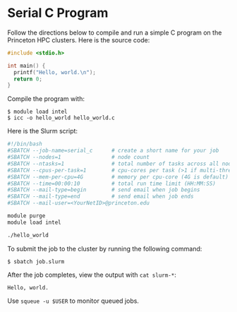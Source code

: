 # Serial C Program

Follow the directions below to compile and run a simple C program on the Princeton HPC clusters.
Here is the source code:

```c
#include <stdio.h>

int main() {
  printf("Hello, world.\n");
  return 0;
}
```

Compile the program with:

```
$ module load intel
$ icc -o hello_world hello_world.c
```

Here is the Slurm script:

```bash
#!/bin/bash
#SBATCH --job-name=serial_c      # create a short name for your job
#SBATCH --nodes=1                # node count
#SBATCH --ntasks=1               # total number of tasks across all nodes
#SBATCH --cpus-per-task=1        # cpu-cores per task (>1 if multi-threaded tasks)
#SBATCH --mem-per-cpu=4G         # memory per cpu-core (4G is default)
#SBATCH --time=00:00:10          # total run time limit (HH:MM:SS)
#SBATCH --mail-type=begin        # send email when job begins
#SBATCH --mail-type=end          # send email when job ends
#SBATCH --mail-user=<YourNetID>@princeton.edu

module purge
module load intel

./hello_world
```

To submit the job to the cluster by running the following command:

```
$ sbatch job.slurm
```

After the job completes, view the output with `cat slurm-*`:

```
Hello, world.
```

Use `squeue -u $USER` to monitor queued jobs.
